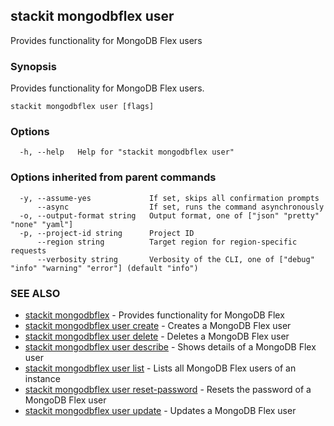 ## stackit mongodbflex user

Provides functionality for MongoDB Flex users

### Synopsis

Provides functionality for MongoDB Flex users.

```
stackit mongodbflex user [flags]
```

### Options

```
  -h, --help   Help for "stackit mongodbflex user"
```

### Options inherited from parent commands

```
  -y, --assume-yes             If set, skips all confirmation prompts
      --async                  If set, runs the command asynchronously
  -o, --output-format string   Output format, one of ["json" "pretty" "none" "yaml"]
  -p, --project-id string      Project ID
      --region string          Target region for region-specific requests
      --verbosity string       Verbosity of the CLI, one of ["debug" "info" "warning" "error"] (default "info")
```

### SEE ALSO

* [stackit mongodbflex](./stackit_mongodbflex.md)	 - Provides functionality for MongoDB Flex
* [stackit mongodbflex user create](./stackit_mongodbflex_user_create.md)	 - Creates a MongoDB Flex user
* [stackit mongodbflex user delete](./stackit_mongodbflex_user_delete.md)	 - Deletes a MongoDB Flex user
* [stackit mongodbflex user describe](./stackit_mongodbflex_user_describe.md)	 - Shows details of a MongoDB Flex user
* [stackit mongodbflex user list](./stackit_mongodbflex_user_list.md)	 - Lists all MongoDB Flex users of an instance
* [stackit mongodbflex user reset-password](./stackit_mongodbflex_user_reset-password.md)	 - Resets the password of a MongoDB Flex user
* [stackit mongodbflex user update](./stackit_mongodbflex_user_update.md)	 - Updates a MongoDB Flex user

